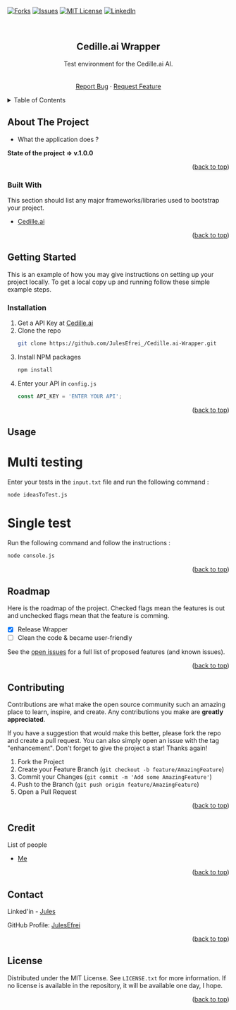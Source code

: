 <div id="top"></div>

<!-- [![Contributors][contributors-shield]][contributors-url] -->
<!-- [![Stargazers][stars-shield]][stars-url] -->
[![Forks][forks-shield]][forks-url]
[![Issues][issues-shield]][issues-url]
[![MIT License][license-shield]][license-url]
[![LinkedIn][linkedin-shield]][linkedin-url]



<!-- PROJECT LOGO -->
<br />
<div align="center">
  
  <!-- <img src="images/logo.png" alt="Logo" width="80" height="80" /> -->
  <!-- https://drive.google.com/uc?export=view&id=      => Google drive Link -->

  <h2 align="center">Cedille.ai Wrapper</h2>

  <p align="center">
    Test environment for the Cedille.ai AI.
    <br />
    <!-- <a href="https://github.com/JulesEfrei/Cedille.ai-Wrapper"><strong>Explore the docs</strong></a> -->
    <br />
    <br />
    <!-- <a href="https://github.com/JulesEfrei/Cedille.ai-Wrapper">View Demo</a>
    · -->
    <a href="https://github.com/JulesEfrei/Cedille.ai-Wrapper/issues">Report Bug</a>
    ·
    <a href="https://github.com/JulesEfrei/Cedille.ai-Wrapper/pulls">Request Feature</a>
  </p>
</div>



<!-- TABLE OF CONTENTS -->
<details>
  <summary>Table of Contents</summary>
  <ol>
    <li>
      <a href="#about-the-project">About The Project</a>
      <ul>
        <li><a href="#built-with">Built With</a></li>
      </ul>
    </li>
    <li>
      <a href="#getting-started">Getting Started</a>
      <ul>
        <li><a href="#installation">Installation</a></li>
      </ul>
    </li>
    <li><a href="#usage">Usage</a></li>
    <li><a href="#roadmap">Roadmap / Features</a></li>
    <li><a href="#contributing">Contributing</a></li>
    <li><a href="#license">License</a></li>
    <li><a href="#contact">Contact</a></li>
    <li><a href="#credit">Credit</a></li>
  </ol>
</details>



<!-- ABOUT THE PROJECT -->
## About The Project

<!-- [![Product Name Screen Shot][product-screenshot]](https://example.com) -->

* What the application does ?

**State of the project => v.1.0.0**


<p align="right">(<a href="#top">back to top</a>)</p>



### Built With

This section should list any major frameworks/libraries used to bootstrap your project.

* [Cedille.ai](https://cedille.ai)

<p align="right">(<a href="#top">back to top</a>)</p>



<!-- GETTING STARTED -->
## Getting Started

This is an example of how you may give instructions on setting up your project locally.
To get a local copy up and running follow these simple example steps.


### Installation

1. Get a API Key at [Cedille.ai](https://cedille.ai/api)
2. Clone the repo
   ```sh
   git clone https://github.com/JulesEfrei_/Cedille.ai-Wrapper.git
   ```
3. Install NPM packages
   ```sh
   npm install
   ```
4. Enter your API in `config.js`
   ```js
   const API_KEY = 'ENTER YOUR API';
   ```

<p align="right">(<a href="#top">back to top</a>)</p>



<!-- USAGE EXAMPLES -->
## Usage

# Multi testing

Enter your tests in the `input.txt` file and run the following command :

```sh
node ideasToTest.js
```

# Single test

Run the following command and follow the instructions :

```sh
node console.js
```


<!-- _For more examples, please refer to the [Documentation](https://example.com)_ -->

<p align="right">(<a href="#top">back to top</a>)</p>



<!-- ROADMAP -->
## Roadmap

Here is the roadmap of the project. Checked flags mean the features is out and unchecked flags mean that the feature is comming.

- [x] Release Wrapper
- [ ] Clean the code & became user-friendly

See the [open issues](https://github.com/JulesEfrei/Cedille.ai-Wrapper/issues) for a full list of proposed features (and known issues).

<p align="right">(<a href="#top">back to top</a>)</p>



<!-- CONTRIBUTING -->
## Contributing

Contributions are what make the open source community such an amazing place to learn, inspire, and create. Any contributions you make are **greatly appreciated**.

If you have a suggestion that would make this better, please fork the repo and create a pull request. You can also simply open an issue with the tag "enhancement".
Don't forget to give the project a star! Thanks again!

1. Fork the Project
2. Create your Feature Branch (`git checkout -b feature/AmazingFeature`)
3. Commit your Changes (`git commit -m 'Add some AmazingFeature'`)
4. Push to the Branch (`git push origin feature/AmazingFeature`)
5. Open a Pull Request

<p align="right">(<a href="#top">back to top</a>)</p>



<!-- Credit -->
## Credit

List of people

* [Me](https://github.com/JulesEfrei)

<p align="right">(<a href="#top">back to top</a>)</p>



<!-- CONTACT -->
## Contact

Linked'in - [Jules](https://www.linkedin.com/in/jules-bruzeau/)

GitHub Profile: [JulesEfrei](https://github.com/JulesEfrei/)

<p align="right">(<a href="#top">back to top</a>)</p>



<!-- LICENSE -->
## License

Distributed under the MIT License. See `LICENSE.txt` for more information. If no license is available in the repository, it will be available one day, I hope.

<p align="right">(<a href="#top">back to top</a>)</p>






<!-- MARKDOWN LINKS & IMAGES -->
<!-- [contributors-shield]: https://img.shields.io/github/contributors/JulesEfrei/Cedille.ai-Wrapper.svg?style=for-the-badge
[contributors-url]: https://github.com/JulesEfrei/Cedille.ai-Wrapper/graphs/contributors -->
<!-- [stars-shield]: https://img.shields.io/github/stars/JulesEfrei/Cedille.ai-Wrapper.svg?style=for-the-badge
[stars-url]: https://github.com/JulesEfrei/Cedille.ai-Wrapper/stargazers -->
[forks-shield]: https://img.shields.io/github/forks/JulesEfrei/Cedille.ai-Wrapper.svg?style=for-the-badge
[forks-url]: https://github.com/JulesEfrei/Cedille.ai-Wrapper/network/members
[issues-shield]: https://img.shields.io/github/issues/JulesEfrei/Cedille.ai-Wrapper.svg?style=for-the-badge
[issues-url]: https://github.com/JulesEfrei/Cedille.ai-Wrapper/issues
[license-shield]: https://img.shields.io/github/license/JulesEfrei/Cedille.ai-Wrapper.svg?style=for-the-badge
[license-url]: https://github.com/JulesEfrei/Cedille.ai-Wrapper/blob/master/LICENSE
[linkedin-shield]: https://img.shields.io/badge/-LinkedIn-black.svg?style=for-the-badge&logo=linkedin&colorB=555
[linkedin-url]: https://www.linkedin.com/in/jules-bruzeau/
[product-screenshot]: images/screenshot.png